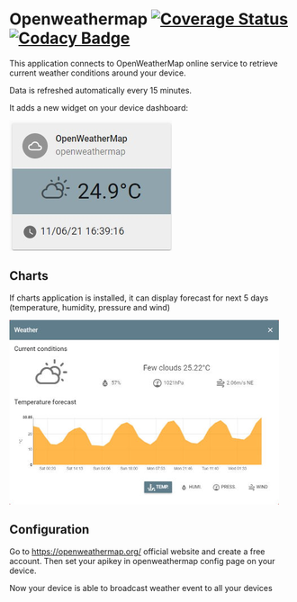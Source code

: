 # Openweathermap [![Coverage Status](https://coveralls.io/repos/github/CleepDevice/cleepapp-openweathermap/badge.svg)](https://coveralls.io/github/CleepDevice/cleepapp-openweathermap) [![Codacy Badge](https://app.codacy.com/project/badge/Grade/1faa2d98b7854d1683d742dcbc4790a0)](https://www.codacy.com/gh/CleepDevice/cleepapp-openweathermap/dashboard?utm_source=github.com&amp;utm_medium=referral&amp;utm_content=CleepDevice/cleepapp-openweathermap&amp;utm_campaign=Badge_Grade)

This application connects to OpenWeatherMap online service to retrieve current weather conditions around your device.

Data is refreshed automatically every 15 minutes.

It adds a new widget on your device dashboard:

![Dashboard widget](https://raw.githubusercontent.com/CleepDevice/cleepapp-openweathermap/master/resources/dashboard.jpg)

## Charts

If charts application is installed, it can display forecast for next 5 days (temperature, humidity, pressure and wind)

![Forecast dialog](https://raw.githubusercontent.com/CleepDevice/cleepapp-openweathermap/master/resources/forecast.jpg)

## Configuration

Go to https://openweathermap.org/ official website and create a free account. Then set your apikey in openweathermap config page on your device.

Now your device is able to broadcast weather event to all your devices

